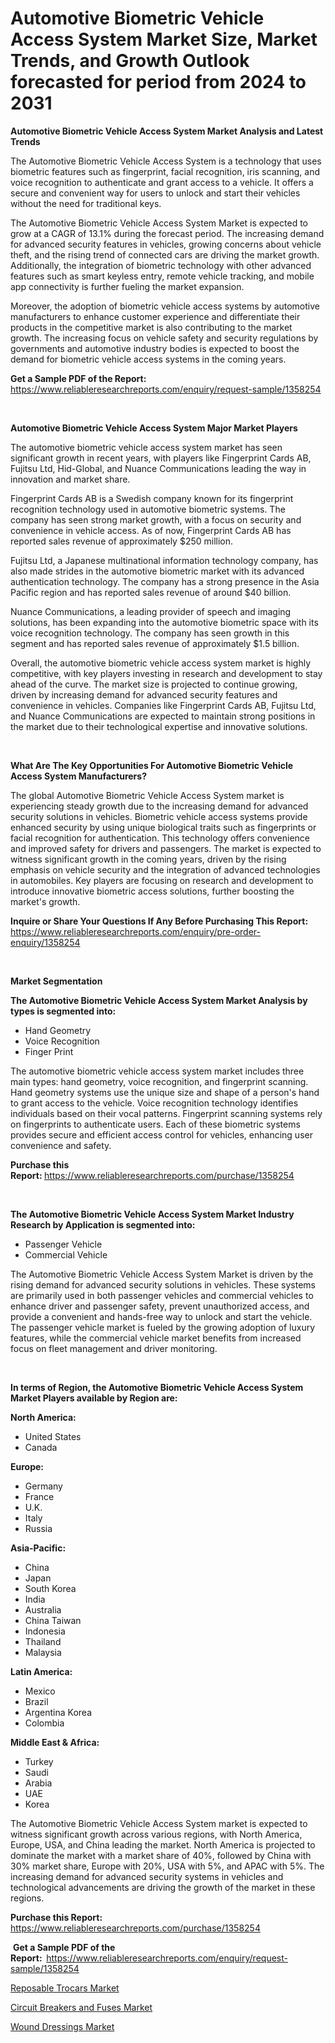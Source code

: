 <p><h1>Automotive Biometric Vehicle Access System Market Size, Market Trends, and Growth Outlook forecasted for period from 2024 to 2031</h1></p><p><strong>Automotive Biometric Vehicle Access System Market Analysis and Latest Trends</strong></p>
<p><p>The Automotive Biometric Vehicle Access System is a technology that uses biometric features such as fingerprint, facial recognition, iris scanning, and voice recognition to authenticate and grant access to a vehicle. It offers a secure and convenient way for users to unlock and start their vehicles without the need for traditional keys.</p><p>The Automotive Biometric Vehicle Access System Market is expected to grow at a CAGR of 13.1% during the forecast period. The increasing demand for advanced security features in vehicles, growing concerns about vehicle theft, and the rising trend of connected cars are driving the market growth. Additionally, the integration of biometric technology with other advanced features such as smart keyless entry, remote vehicle tracking, and mobile app connectivity is further fueling the market expansion.</p><p>Moreover, the adoption of biometric vehicle access systems by automotive manufacturers to enhance customer experience and differentiate their products in the competitive market is also contributing to the market growth. The increasing focus on vehicle safety and security regulations by governments and automotive industry bodies is expected to boost the demand for biometric vehicle access systems in the coming years.</p></p>
<p><strong>Get a Sample PDF of the Report:&nbsp;</strong> <a href="https://www.reliableresearchreports.com/enquiry/request-sample/1358254">https://www.reliableresearchreports.com/enquiry/request-sample/1358254</a></p>
<p>&nbsp;</p>
<p><strong>Automotive Biometric Vehicle Access System Major Market Players</strong></p>
<p><p>The automotive biometric vehicle access system market has seen significant growth in recent years, with players like Fingerprint Cards AB, Fujitsu Ltd, Hid-Global, and Nuance Communications leading the way in innovation and market share.</p><p>Fingerprint Cards AB is a Swedish company known for its fingerprint recognition technology used in automotive biometric systems. The company has seen strong market growth, with a focus on security and convenience in vehicle access. As of now, Fingerprint Cards AB has reported sales revenue of approximately $250 million.</p><p>Fujitsu Ltd, a Japanese multinational information technology company, has also made strides in the automotive biometric market with its advanced authentication technology. The company has a strong presence in the Asia Pacific region and has reported sales revenue of around $40 billion.</p><p>Nuance Communications, a leading provider of speech and imaging solutions, has been expanding into the automotive biometric space with its voice recognition technology. The company has seen growth in this segment and has reported sales revenue of approximately $1.5 billion.</p><p>Overall, the automotive biometric vehicle access system market is highly competitive, with key players investing in research and development to stay ahead of the curve. The market size is projected to continue growing, driven by increasing demand for advanced security features and convenience in vehicles. Companies like Fingerprint Cards AB, Fujitsu Ltd, and Nuance Communications are expected to maintain strong positions in the market due to their technological expertise and innovative solutions.</p></p>
<p>&nbsp;</p>
<p><strong>What Are The Key Opportunities For Automotive Biometric Vehicle Access System Manufacturers?</strong></p>
<p><p>The global Automotive Biometric Vehicle Access System market is experiencing steady growth due to the increasing demand for advanced security solutions in vehicles. Biometric vehicle access systems provide enhanced security by using unique biological traits such as fingerprints or facial recognition for authentication. This technology offers convenience and improved safety for drivers and passengers. The market is expected to witness significant growth in the coming years, driven by the rising emphasis on vehicle security and the integration of advanced technologies in automobiles. Key players are focusing on research and development to introduce innovative biometric access solutions, further boosting the market's growth.</p></p>
<p><strong>Inquire or Share Your Questions If Any Before Purchasing This Report:</strong> <a href="https://www.reliableresearchreports.com/enquiry/pre-order-enquiry/1358254">https://www.reliableresearchreports.com/enquiry/pre-order-enquiry/1358254</a></p>
<p>&nbsp;</p>
<p><strong>Market Segmentation</strong></p>
<p><strong>The Automotive Biometric Vehicle Access System Market Analysis by types is segmented into:</strong></p>
<p><ul><li>Hand Geometry</li><li>Voice Recognition</li><li>Finger Print</li></ul></p>
<p><p>The automotive biometric vehicle access system market includes three main types: hand geometry, voice recognition, and fingerprint scanning. Hand geometry systems use the unique size and shape of a person's hand to grant access to the vehicle. Voice recognition technology identifies individuals based on their vocal patterns. Fingerprint scanning systems rely on fingerprints to authenticate users. Each of these biometric systems provides secure and efficient access control for vehicles, enhancing user convenience and safety.</p></p>
<p><strong>Purchase this Report:&nbsp;</strong><a href="https://www.reliableresearchreports.com/purchase/1358254">https://www.reliableresearchreports.com/purchase/1358254</a></p>
<p>&nbsp;</p>
<p><strong>The Automotive Biometric Vehicle Access System Market Industry Research by Application is segmented into:</strong></p>
<p><ul><li>Passenger Vehicle</li><li>Commercial Vehicle</li></ul></p>
<p><p>The Automotive Biometric Vehicle Access System Market is driven by the rising demand for advanced security solutions in vehicles. These systems are primarily used in both passenger vehicles and commercial vehicles to enhance driver and passenger safety, prevent unauthorized access, and provide a convenient and hands-free way to unlock and start the vehicle. The passenger vehicle market is fueled by the growing adoption of luxury features, while the commercial vehicle market benefits from increased focus on fleet management and driver monitoring.</p></p>
<p>&nbsp;</p>
<p><strong>In terms of Region, the Automotive Biometric Vehicle Access System Market Players available by Region are:</strong></p>
<p>
    <p> <strong> North America: </strong>
        <ul>
            <li>United States</li>
            <li>Canada</li>
        </ul>
        </p> 
    <p> <strong> Europe: </strong>
        <ul>
            <li>Germany</li>
            <li>France</li>
            <li>U.K.</li>
            <li>Italy</li>
            <li>Russia</li>
        </ul>
        </p> 
    <p> <strong> Asia-Pacific: </strong>
        <ul>
            <li>China</li>
            <li>Japan</li>
            <li>South Korea</li>
            <li>India</li>
            <li>Australia</li>
            <li>China Taiwan</li>
            <li>Indonesia</li>
            <li>Thailand</li>
            <li>Malaysia</li>
        </ul>
        </p> 
    <p> <strong> Latin America: </strong>
        <ul>
            <li>Mexico</li>
            <li>Brazil</li>
            <li>Argentina Korea</li>
            <li>Colombia</li>
        </ul>
        </p> 
    <p> <strong> Middle East & Africa: </strong>
        <ul>
            <li>Turkey</li>
            <li>Saudi</li>
            <li>Arabia</li>
            <li>UAE</li>
            <li>Korea</li>
        </ul>
    </p>
    </p>
<p><p>The Automotive Biometric Vehicle Access System market is expected to witness significant growth across various regions, with North America, Europe, USA, and China leading the market. North America is projected to dominate the market with a market share of 40%, followed by China with 30% market share, Europe with 20%, USA with 5%, and APAC with 5%. The increasing demand for advanced security systems in vehicles and technological advancements are driving the growth of the market in these regions.</p></p>
<p><strong>Purchase this Report: </strong><a href="https://www.reliableresearchreports.com/purchase/1358254">https://www.reliableresearchreports.com/purchase/1358254</a></p>
<p>&nbsp;<strong>Get a Sample PDF of the Report:&nbsp;&nbsp;</strong><a href="https://www.reliableresearchreports.com/enquiry/request-sample/1358254">https://www.reliableresearchreports.com/enquiry/request-sample/1358254</a></p>
<p><strong></strong></p>
<p><p><a href="https://view.publitas.com/reportprime-1/reposable-trocars-market-provides-a-comprehensive-analysis-including-a-macro-overview-of-the-market-as-well-as-micro-details-such-as-market-size-and-competitive-landscape/">Reposable Trocars Market</a></p><p><a href="https://view.publitas.com/reportprime-1/circuit-breakers-and-fuses-market-size-and-examines-its-market-scope-with-a-primary-focus-on-growth-opportunities-and-forecasted-trends-spanning-from-2023-to-2030/">Circuit Breakers and Fuses Market</a></p><p><a href="https://view.publitas.com/reportprime-1/wound-dressings-market-dynamics-2023-2030-also-about-its-market-trends-projections-and-opportunities/">Wound Dressings Market</a></p></p>